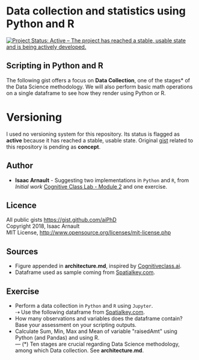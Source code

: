 # Data collection and statistics using Python and R

[![Project Status: Active – The project has reached a stable, usable state and is being actively developed.](https://www.repostatus.org/badges/latest/active.svg)](https://www.repostatus.org/#active)

## Scripting in Python and R
The following gist offers a focus on <b>Data Collection</b>, one of the stages* of the Data Science methodology. We will also perform basic math operations on a single dataframe to see how they render using Python or R.

# Versioning

I used no versioning system for this repository. Its status is flagged as <b>active</b> because it has reached a stable, usable state. Original [gist](https://gist.github.com/aiPhD/15873ff613af833f9693e1a595bdfcc6) related to this repository is pending as <b>concept</b>.

## Author

* **Isaac Arnault** - Suggesting two implementations in `Python` and `R`, from *Initial work* [Cognitive Class Lab - Module 2](https://cognitiveclass.ai/courses/data-science-methodology-2/) and one exercise.

## Licence

All public gists https://gist.github.com/aiPhD<br>
Copyright 2018, Isaac Arnault<br>
MIT License, http://www.opensource.org/licenses/mit-license.php

## Sources
* Figure appended in <b>architecture.md</b>, inspired by [Cognitiveclass.ai](https://cognitiveclass.ai/).<br>
* Dataframe used as sample coming from [Spatialkey.com](https://support.spatialkey.com/spatialkey-sample-csv-data/).

## Exercise
* Perform a data collection in `Python` and `R` using `Jupyter`.<br>
⇢ Use the following dataframe from [Spatialkey.com](http://samplecsvs.s3.amazonaws.com/TechCrunchcontinentalUSA.csv).
* How many observations and variables does the dataframe contain? Base your assessment on your scripting outputs.
* Calculate Sum, Min, Max and Mean of variable "raisedAmt" using Python (and Pandas) and using R.<br>
—
(*) Ten stages are crucial regarding Data Science methodology, among which Data collection. See <b>architecture.md</b>.
